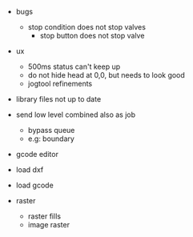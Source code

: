 

- bugs
  - stop condition does not stop valves
    - stop button does not stop valve

- ux
  - 500ms status can't keep up
  - do not hide head at 0,0, but needs to look good
  - jogtool refinements

- library files not up to date

- send low level combined also as job
  - bypass queue
  - e.g: boundary


- gcode editor

- load dxf
- load gcode

- raster
  - raster fills
  - image raster
